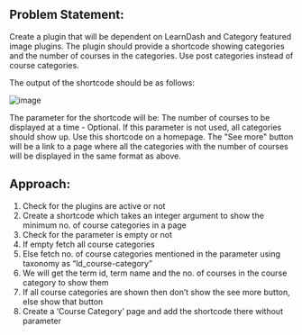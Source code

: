 ## Problem Statement:

Create a plugin that will be dependent on LearnDash and Category featured image plugins. The plugin should provide a shortcode showing categories and the number of courses in the categories. Use post categories instead of course categories.

The output of the shortcode should be as follows:

![image](https://github.com/arkaprrava-wisdmlabs/task_3/assets/123532079/337a9793-15c3-48b3-b0d5-fbbfdfaccdb2)

The parameter for the shortcode will be:
The number of courses to be displayed at a time - Optional. If this parameter is not used, all categories should show up.
Use this shortcode on a homepage. The "See more" button will be a link to a page where all the categories with the number of courses will be displayed in the same format as above.


## Approach:

1. Check for the plugins are active or not
2. Create a shortcode which takes an integer argument to show the minimum no. of course categories in a page
3. Check for the parameter is empty or not 
4. If empty fetch all course categories
5. Else fetch no. of course categories mentioned in the parameter using taxonomy as “ld_course-category”
6. We will get the term id, term name and the no. of courses in the course category to show them
7. If all course categories are shown then don’t show the see more button, else show that button
8. Create a ‘Course Category’ page and add the shortcode there without parameter

